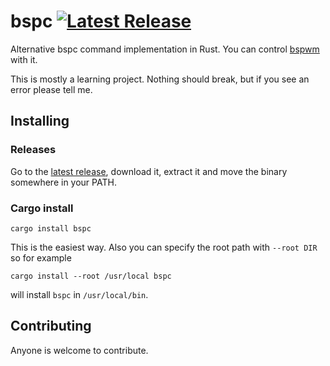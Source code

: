 # bspc [![Latest Release](https://img.shields.io/github/release/marionauta/bspc.svg)][2]

Alternative bspc command implementation in Rust. You can control [bspwm][1] with it.

This is mostly a learning project. Nothing should break, but if you see an error please tell me.

## Installing

### Releases

Go to the [latest release][2], download it, extract it and move the binary somewhere in your PATH.

### Cargo install

    cargo install bspc

This is the easiest way. Also you can specify the root path with `--root DIR` so for example

    cargo install --root /usr/local bspc

will install `bspc` in `/usr/local/bin`.

## Contributing

Anyone is welcome to contribute.

[1]: https://github.com/baskerville/bspwm
[2]: https://github.com/marionauta/bspc/releases/latest
